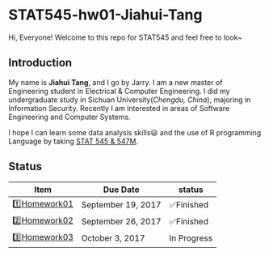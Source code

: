 # STAT545-hw01-Jiahui-Tang

Hi, Everyone! Welcome to this repo for STAT545 and feel free to look~

## Introduction

My name is **Jiahui Tang**, and I go by Jarry. I am a new master of Engineering student in Electrical & Computer Engineering. I did my undergraduate study in Sichuan University(*Chengdu, China*), majoring in Information Security. Recently I am interested in areas of Software Engineering and Computer Systems.

I hope I can learn some data analysis skills:smiley: and the use of R programming Language by taking [STAT 545 & 547M](http://stat545.com).

## Status

|    **Item**     | **Due Date**          | **status** |
|-----------------|-----------------------|------------|
| :one:[Homework01](https://github.com/Tangjiahui26/STAT545-hw-Tang-Jiahui/tree/master/hw01) | September 19, 2017 |:white_check_mark:Finished    |
| :two:[Homework02](https://github.com/Tangjiahui26/STAT545-hw-Tang-Jiahui/tree/master/hw02) | September 26, 2017 |:white_check_mark:Finished    |
| :three:[Homework03](https://github.com/Tangjiahui26/STAT545-hw-Tang-Jiahui/tree/master/hw03)| October 3, 2017   | In Progress  |